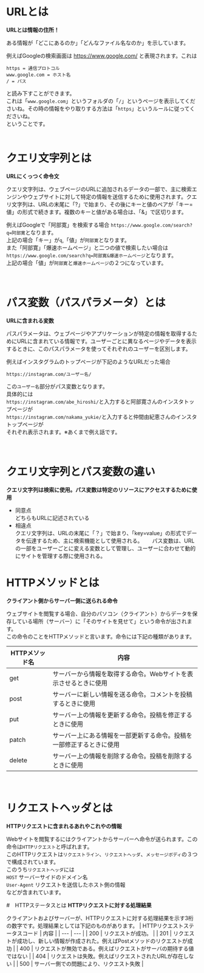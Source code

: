 # URLとは
**URLとは情報の住所！**<br>

ある情報が「どこにあるのか」「どんなファイル名なのか」を示しています。<br>

例えばGoogleの検索画面は
https://www.google.com/
と表現されます。これは<br>
```
https = 通信プロトコル
www.google.com = ホスト名
/ = パス
```
と読み下すことができます。<br>
これは「`www.google.com`」というフォルダの「`/`」というページを表示してくださいね。その時の情報をやり取りする方法は「`https`」というルールに従ってくださいね。<br>
ということです。<br>
　　
　　
# クエリ文字列とは
**URLにくっつく命令文**<br>

クエリ文字列は、ウェブページのURLに追加されるデータの一部で、主に検索エンジンやウェブサイトに対して特定の情報を送信するために使用されます。クエリ文字列は、URLの末尾に「?」で始まり、その後にキーと値のペアが「キー=値」の形式で続きます。複数のキーと値がある場合は、「&」で区切ります。<br>

例えばGoogleで「阿部寛」を検索する場合
`https://www.google.com/search?q=阿部寛`となります。<br>
上記の場合「キー」が`q`,「値」が`阿部寛`となります。<br>
また「阿部寛」「爆速ホームページ」と二つの値で検索したい場合は
`https://www.google.com/search?q=阿部寛&爆速ホームページ`となります。<br>
上記の場合「値」が`阿部寛`と`爆速ホームページ`の２つになっています。　　
　　
  
　　
# パス変数（パスパラメータ）とは
**URLに含まれる変数**<br>

パスパラメータは、ウェブページやアプリケーションが特定の情報を取得するためにURLに含まれている情報です。ユーザーごとに異なるページやデータを表示するときに、このパスパラメータを使ってそれぞれのユーザーを区別します。<br> 

例えばインスタグラムのトップページが下記のようなURLだった場合<br>
```
https://instagram.com/ユーザー名/
```
この`ユーザー名`部分がパス変数となります。<br>
具体的には<br>
`https://instagram.com/abe_hiroshi/`と入力すると阿部寛さんのインスタトップページが<br>
`https://instagram.com/nakama_yukie/`と入力すると仲間由紀恵さんのインスタトップページが<br>
それぞれ表示されます。※あくまで例え話です。
　　
  
　　
# クエリ文字列とパス変数の違い
**クエリ文字列は検索に使用。パス変数は特定のリソースにアクセスするために使用**<br>
- 同意点<br>
どちらもURLに記述されている  
- 相違点<br>
クエリ文字列は、URLの末尾に「？」で始まり、「key=value」の形式でデータを伝達するため、主に検索機能として使用される。　　
パス変数は、URLの一部をユーザーごとに変える変数として管理し、ユーザーに合わせて動的にサイトを管理する際に使用される。
　　
　　
# HTTPメソッドとは
**クライアント側からサーバー側に送られる命令**　　

ウェブサイトを閲覧する場合、自分のパソコン（クライアント）からデータを保存している場所（サーバー）に「そのサイトを見せて」という命令が出されます。  
この命令のことをHTTPメソッドと言います。命令には下記の種類があります。

| HTTPメソッド名 | 内容 |
|---|---|
|get| サーバーから情報を取得する命令。Webサイトを表示させるときに使用 |
|post| サーバーに新しい情報を送る命令。コメントを投稿するときに使用 |
|put| サーバー上の情報を更新する命令。投稿を修正するときに使用 |
|patch|  サーバー上にある情報を一部更新する命令。投稿を一部修正するときに使用|
|delete| サーバー上の情報を削除する命令。投稿を削除するときに使用 |　　

　　
  
# リクエストヘッダとは 
**HTTPリクエストに含まれるあれやこれやの情報**　　

Webサイトを閲覧するにはクライアントからサーバーへ命令が送られます。この命令は`HTTPリクエスト`と呼ばれます。  
このHTTPリクエストは`リクエストライン`、`リクエストヘッダ`、`メッセージボディ`の３つで構成されています。  
このうち`リクエストヘッダ`には<br>
`HOST` サーバーサイドのドメイン名<br>
`User-Agent` リクエストを送信したホスト側の情報<br>
などが含まれています。
  
  
  
#　HTTPステータスとは
**HTTPリクエストに対する処理結果**　　

クライアントおよびサーバーが、HTTPリクエストに対する処理結果を示す3桁の数字です。処理結果としては下記のものがあります。
| HTTPリクエストステータスコード | 内容 |
| --- | --- |
| 200 |  リクエストが成功。 |
| 201 |  リクエストが成功し、新しい情報が作成された。例えばPostメソッドのリクエストが成功 |
| 400 |  リクエストが無効である。例えばリクエストがサーバの期待する値ではない |
| 404 |  リクエストは失敗。例えばリクエストされたURLが存在しない |
| 500 |  サーバー側での問題により、リクエスト失敗 |
